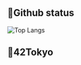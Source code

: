 ## 🤖Github status
<p align="left">
  <img alt="Top Langs" height="150px" src="https://github-readme-stats.vercel.app/api/top-langs/?username=kotaiijima&layout=compact&show_icons=true&theme=radical" />
<!--   <img alt="github stats" height="150px" src="https://github-readme-stats.vercel.app/api?username=kotaiijima&theme=radical&show_icons=ture" /> -->
</p>

## 🚀42Tokyo

<div align="center">

<!-- [![Libft](https://github.com/kotaiijima/kotaiijima/blob/main/42_badges/libfte.png)](https://github.com/kotaiijima/libft)
[![GNL](https://github.com/kotaiijima/kotaiijima/blob/main/42_badges/get_next_linem.png)](https://github.com/kotaiijima/get_next_line)
[![ft_printf](https://github.com/kotaiijima/kotaiijima/blob/main/42_badges/ft_printfe.png)](https://github.com/kotaiijima/ft_printf)
[![B2B](https://github.com/kotaiijima/kotaiijima/blob/main/42_badges/born2beroote.png)](#)
[![so_long](https://github.com/kotaiijima/kotaiijima/blob/main/42_badges/so_longe.png)](https://github.com/kotaiijima/so_long )
[![minitalk](https://github.com/kotaiijima/kotaiijima/blob/main/42_badges/minitalke.png)](https://github.com/kotaiijima/minitalk)
[![push_swap](https://github.com/kotaiijima/kotaiijima/blob/main/42_badges/push_swape.png)](https://github.com/kotaiijima/push_swap)
[![minishell](https://github.com/kotaiijima/kotaiijima/blob/main/42_badges/minishelle.png)](#)
[![phirosophers](https://github.com/kotaiijima/kotaiijima/blob/main/42_badges/philosopherse.png)](#)

</div>
